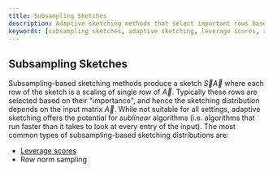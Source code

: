 ```yaml
---
title: Subsampling Sketches
description: Adaptive sketching methods that select important rows based on leverage scores and other importance measures
keywords: [subsampling sketches, adaptive sketching, leverage scores, row selection, importance sampling, sublinear algorithms]
---
```


## Subsampling Sketches

Subsampling-based sketching methods produce a sketch $\vec{S}\vec{A}$ where each row of the sketch is a scaling of single row of $\vec{A}$.
Typically these rows are selected based on their "importance", and hence the sketching distribution depends on the input matrix $\vec{A}$.
While not suitable for all settings, adaptive sketching offers the potential for *sublinear* algorithms (i.e. algorithms that run faster than it takes to look at every entry of the input).
The most common types of subsampling-based sketching distributions are:

- [Leverage scores](./leverage-scores.md)
- Row norm sampling

